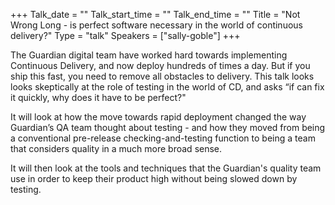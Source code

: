 +++
Talk_date = ""
Talk_start_time = ""
Talk_end_time = ""
Title = "Not Wrong Long - is perfect software necessary in the world of continuous delivery?"
Type = "talk"
Speakers = ["sally-goble"]
+++

The Guardian digital team have worked hard towards implementing Continuous Delivery, and now deploy hundreds of times a day. But if you ship this fast, you need to remove all obstacles to delivery. 
This talk looks looks skeptically at the role of testing in the world of CD, and asks “if can fix it quickly, why does it have to be perfect?" 

It will look at how the move towards rapid deployment changed the way Guardian’s QA team thought about testing - and how they moved from being a conventional pre-release checking-and-testing function to being a team that considers quality in a much more broad sense. 

It will then look at the tools and techniques that the Guardian's quality team use in order to keep their product high without being slowed down by testing.
